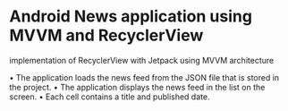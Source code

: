 # Android News application using MVVM and RecyclerView

implementation of RecyclerView with Jetpack using MVVM architecture

•	The application loads the news feed from the JSON file that is stored in the project.
•	The application displays the news feed in the list on the screen.
•	Each cell contains a title and published date.

